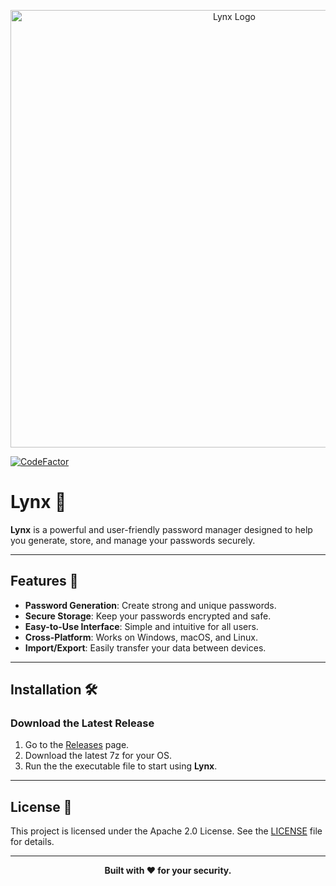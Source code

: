 <!-- Project Logo -->
<p align="center">
  <img src="https://github.com/worthyworm/Lynx/blob/b1dc2e1bf67933cccbfaedb035d978cd7eff321f/Images/Logo.png" alt="Lynx Logo" width="700">
</p>

[![CodeFactor](https://www.codefactor.io/repository/github/worthyworm/lynx/badge)](https://www.codefactor.io/repository/github/worthyworm/lynx)

# Lynx 🐾

**Lynx** is a powerful and user-friendly password manager designed to help you generate, store, and manage your passwords securely.

---

## Features 🌟

- **Password Generation**: Create strong and unique passwords.
- **Secure Storage**: Keep your passwords encrypted and safe.
- **Easy-to-Use Interface**: Simple and intuitive for all users.
- **Cross-Platform**: Works on Windows, macOS, and Linux.
- **Import/Export**: Easily transfer your data between devices.

---

## Installation 🛠️

### Download the Latest Release
1. Go to the [Releases](https://github.com/worthyworm/lynx/releases) page.
2. Download the latest 7z for your OS.
3. Run the the executable file to start using **Lynx**.

---

## License 📜

This project is licensed under the Apache 2.0 License. See the [LICENSE](https://github.com/worthyworm/Lynx/blob/0c54445a403e89ed52f071f363b33c7297d6fc9a/LICENSE) file for details.

---

<p align="center">
  <b>Built with ❤️ for your security.</b>
</p>
